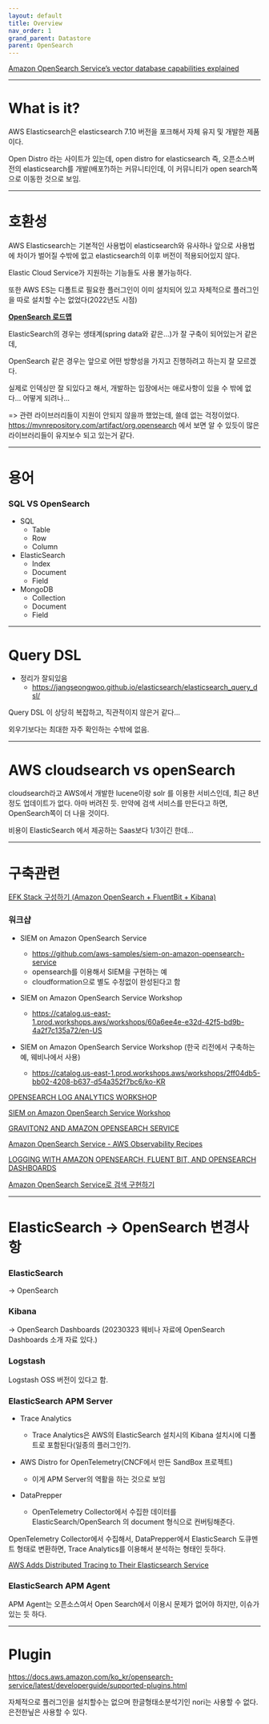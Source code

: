 ```yaml
---
layout: default
title: Overview
nav_order: 1
grand_parent: Datastore
parent: OpenSearch
---
```


[Amazon OpenSearch Service’s vector database capabilities explained](https://aws.amazon.com/ko/blogs/big-data/amazon-opensearch-services-vector-database-capabilities-explained/)


---
# What is it?
AWS Elasticsearch은 elasticsearch 7.10 버전을 포크해서 자체 유지 및 개발한 제품이다.

Open Distro 라는 사이트가 있는데, open distro for elasticsearch 즉, 오픈소스버전의 elasticsearch를 개발(배포?)하는 커뮤니티인데,
이 커뮤니티가 open search쪽으로 이동한 것으로 보임.


---
# 호환성
AWS Elasticsearch는 기본적인 사용법이 elasticsearch와 유사하나 앞으로 사용법에 차이가 벌어질 수밖에 없고 elasticsearch의 이후 버전이 적용되어있지 않다.

Elastic Cloud Service가 지원하는 기능들도 사용 불가능하다.

또한 AWS ES는 디폴트로 필요한 플러그인이 이미 설치되어 있고 자체적으로 플러그인을 따로 설치할 수는 없었다(2022년도 시점)


**[OpenSearch 로드맵](https://github.com/orgs/opensearch-project/projects/1)**

ElasticSearch의 경우는 생태계(spring data와 같은...)가 잘 구축이 되어있는거 같은데,

OpenSearch 같은 경우는 앞으로 어떤 방향성을 가지고 진행하려고 하는지 잘 모르겠다.



실제로 인덱싱만 잘 되있다고 해서, 개발하는 입장에서는 애로사항이 있을 수 밖에 없다... 어떻게 되려나...

=> 관련 라이브러리들이 지원이 안되지 않을까 했었는데, 쓸데 없는 걱정이었다. https://mvnrepository.com/artifact/org.opensearch 에서 보면 알 수 있듯이 많은 라이브러리들이 유지보수 되고 있는거 같다.


---
# 용어

### SQL VS OpenSearch

* SQL
  + Table
  + Row
  + Column
* ElasticSearch
  + Index
  + Document
  + Field
* MongoDB
  + Collection
  + Document
  + Field


---
# Query DSL
 * 정리가 잘되있음
   + https://jangseongwoo.github.io/elasticsearch/elasticsearch_query_dsl/

Query DSL 이 상당히 복잡하고, 직관적이지 않은거 같다...

외우기보다는 최대한 자주 확인하는 수밖에 없음.




---
# AWS cloudsearch vs openSearch
cloudsearch라고  AWS에서 개발한 lucene이랑 solr 를 이용한 서비스인데, 최근 8년정도 업데이트가 없다. 아마 버려진 듯. 만약에 검색 서비스를 만든다고 하면, OpenSearch쪽이 더 나을 것이다.

비용이 ElasticSearch 에서 제공하는 Saas보다 1/3이긴 한데...

---
# 구축관련

[EFK Stack 구성하기 (Amazon OpenSearch + FluentBit + Kibana)](https://popappend.tistory.com/45)

### 워크샵

* SIEM on Amazon OpenSearch Service
  + https://github.com/aws-samples/siem-on-amazon-opensearch-service
  + opensearch를 이용해서 SIEM을 구현하는 예
  + cloudformation으로 별도 수정없이 완성된다고 함

* SIEM on Amazon OpenSearch Service Workshop
  + https://catalog.us-east-1.prod.workshops.aws/workshops/60a6ee4e-e32d-42f5-bd9b-4a2f7c135a72/en-US

* SIEM on Amazon OpenSearch Service Workshop (한국 리전에서 구축하는 예, 웨비나에서 사용)
  + https://catalog.us-east-1.prod.workshops.aws/workshops/2ff04db5-bb02-4208-b637-d54a352f7bc6/ko-KR

[OPENSEARCH LOG ANALYTICS WORKSHOP](https://sharkech-public-dev.s3.amazonaws.com/dev-opensearch-log-analytics/index.html)

[SIEM on Amazon OpenSearch Service Workshop](https://catalog.us-east-1.prod.workshops.aws/workshops/60a6ee4e-e32d-42f5-bd9b-4a2f7c135a72/en-US)

[GRAVITON2 AND AMAZON OPENSEARCH SERVICE](https://graviton2-workshop.workshop.aws/en/amazonopensearch.html)

[Amazon OpenSearch Service - AWS Observability Recipes](https://aws-observability.github.io/aws-o11y-recipes/aes/)

[LOGGING WITH AMAZON OPENSEARCH, FLUENT BIT, AND OPENSEARCH DASHBOARDS](https://www.eksworkshop.com/intermediate/230_logging/)

[Amazon OpenSearch Service로 검색 구현하기](https://catalog.us-east-1.prod.workshops.aws/workshops/de4e38cb-a0d9-4ffe-a777-bf00d498fa49/ko-KR)


---
# ElasticSearch -> OpenSearch 변경사항

### ElasticSearch

-> OpenSearch


### Kibana

-> OpenSearch Dashboards (20230323 웨비나 자료에 OpenSearch Dashboards 소개 자료 있다.)


### Logstash

Logstash OSS 버전이 있다고 함.


### ElasticSearch APM Server

 * Trace Analytics
   + Trace Analytics은 AWS의 ElasticSearch 설치시의 Kibana 설치시에 디폴트로 포함된다(일종의 플러그인?).

 * AWS Distro for OpenTelemetry(CNCF에서 만든 SandBox 프로젝트)
   + 이게 APM Server의 역활을 하는 것으로 보임

 * DataPrepper
   + OpenTelemetry Collector에서 수집한 데이터를 ElasticSearch/OpenSearch 의 document 형식으로 컨버팅해준다.

OpenTelemetry Collector에서 수집해서, DataPrepper에서 ElasticSearch 도큐멘트 형태로 변환하면, Trace Analytics를 이용해서 분석하는 형태인 듯하다.


[AWS Adds Distributed Tracing to Their Elasticsearch Service](https://opensearch.org/docs/latest/observability-plugin/trace/get-started/)



### ElasticSearch APM Agent

APM Agent는 오픈소스여서 Open Search에서 이용시 문제가 없어야 하지만,
이슈가 있는 듯 하다.



---
# Plugin

https://docs.aws.amazon.com/ko_kr/opensearch-service/latest/developerguide/supported-plugins.html

자체적으로 플러그인을 설치할수는 없으며 한글형태소분석기인 nori는 사용할 수 없다. 은전한닢은 사용할 수 있다.
